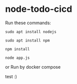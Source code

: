 # node-todo-cicd

Run these commands:


`sudo apt install nodejs`


`sudo apt install npm`


`npm install`

`node app.js`

or Run by docker compose

test
:)
